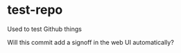 # test-repo
Used to test Github things

Will this commit add a signoff in the web UI automatically?
